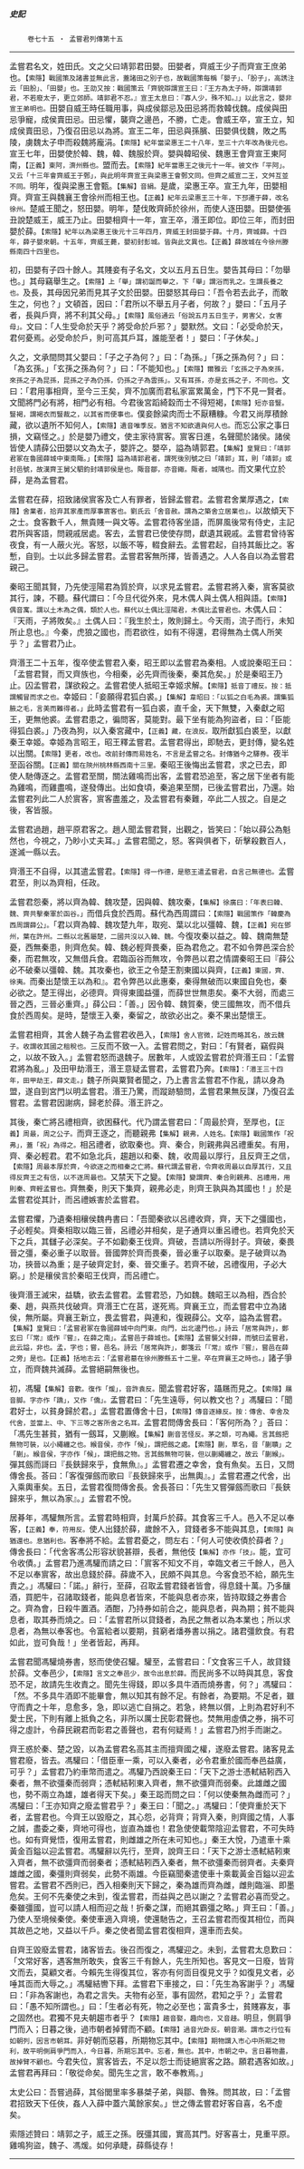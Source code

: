 

##### 史記
　　 `卷七十五 ‧ 孟嘗君列傳第十五`

* * *

孟嘗君名文，姓田氏。文之父曰靖郭君田嬰。田嬰者，齊威王少子而齊宣王庶弟也。`【索隱】戰國策及諸書並無此言，蓋諸田之別子也，故戰國策每稱「嬰子」、「肦子」，高誘注云「田肦」、「田嬰」也。王劭又按：戰國策云「齊貌辯謂宣王曰：『王方為太子時，辯謂靖郭君，不若廢太子，更立郊師。靖郭君不忍。』宣王太息曰：『寡人少，殊不知。』」以此言之，嬰非宣王弟明也。`田嬰自威王時任職用事，與成侯鄒忌及田忌將而救韓伐魏。成侯與田忌爭寵，成侯賣田忌。田忌懼，襲齊之邊邑，不勝，亡走。會威王卒，宣王立，知成侯賣田忌，乃復召田忌以為將。宣王二年，田忌與孫臏、田嬰俱伐魏，敗之馬陵，虜魏太子申而殺魏將龐涓。`【索隱】紀年當梁惠王二十八年，至三十六年改為後元也。`宣王七年，田嬰使於韓、魏，韓、魏服於齊。嬰與韓昭侯、魏惠王會齊宣王東阿南，`【正義】東阿，濟州縣也。`盟而去。`【索隱】紀年當惠王之後元十一年。彼文作「平阿」。又云「十三年會齊威王于鄄」，與此明年齊宣王與梁惠王會鄄文同。但齊之威宣二王，文舛互並不同。`明年，復與梁惠王會甄。`【集解】音絹。`是歲，梁惠王卒。宣王九年，田嬰相齊。齊宣王與魏襄王會徐州而相王也。`【正義】紀年云梁惠王三十年，下邳遷于薛，改名徐州。`楚威王聞之，怒田嬰。明年，楚伐敗齊師於徐州，而使人逐田嬰。田嬰使張丑說楚威王，威王乃止。田嬰相齊十一年，宣王卒，湣王即位。即位三年，而封田嬰於薛。`【索隱】紀年以為梁惠王後元十三年四月，齊威王封田嬰于薛。十月，齊城薛。十四年，薛子嬰來朝。十五年，齊威王薨，嬰初封彭城。皆與此文異也。【正義】薛故城在今徐州滕縣南四十四里也。`

初，田嬰有子四十餘人。其賤妾有子名文，文以五月五日生。嬰告其母曰：「勿舉也。」其母竊舉生之。`【索隱】上「舉」謂初誕而舉之，下「舉」謂浴而乳之。生謂長養之也。`及長，其母因兄弟而見其子文於田嬰。田嬰怒其母曰：「吾令若去此子，而敢生之，何也？」文頓首，因曰：「君所以不舉五月子者，何故？」嬰曰：「五月子者，長與戶齊，將不利其父母。」`【索隱】風俗通云「俗說五月五日生子，男害父，女害母」。`文曰：「人生受命於天乎？將受命於戶邪？」嬰默然。文曰：「必受命於天，君何憂焉。必受命於戶，則可高其戶耳，誰能至者！」嬰曰：「子休矣。」

久之，文承間問其父嬰曰：「子之子為何？」曰：「為孫。」「孫之孫為何？」曰：「為玄孫。」「玄孫之孫為何？」曰：「不能知也。」`【索隱】爾雅云「玄孫之子為來孫，來孫之子為昆孫，昆孫之子為仍孫，仍孫之子為雲孫」。又有耳孫，亦是玄孫之子，不同也。`文曰：「君用事相齊，至今三王矣，齊不加廣而君私家富累萬金，門下不見一賢者。文聞將門必有將，相門必有相。今君後宮蹈綺縠而士不得短褐，`【索隱】短亦音豎。豎褐，謂褐衣而豎裁之，以其省而便事也。`僕妾餘粱肉而士不厭糟糠。今君又尚厚積餘藏，欲以遺所不知何人，`【索隱】遺音唯季反。猶言不知欲遺與何人也。`而忘公家之事日損，文竊怪之。」於是嬰乃禮文，使主家待賔客。賔客日進，名聲聞於諸侯。諸侯皆使人請薛公田嬰以文為太子，嬰許之。嬰卒，謚為靖郭君。`【集解】皇覽曰：「靖郭君冢在魯國薛城中東南陬。」【索隱】謚為靖郭君者，謂死後別號之曰「靖郭」耳，則「靖郭」或封邑號，故漢齊王舅父駟鈞封靖郭侯是也。陬音鄒，亦音緅。陬者，城隅也。`而文果代立於薛，是為孟嘗君。

孟嘗君在薛，招致諸侯賔客及亡人有罪者，皆歸孟嘗君。孟嘗君舍業厚遇之，`【索隱】舍業者，拾弃其家產而厚事賔客也。劉氏云「舍音赦。謂為之築舍立居業也」。`以故傾天下之士。食客數千人，無貴賤一與文等。孟嘗君待客坐語，而屏風後常有侍史，主記君所與客語，問親戚居處。客去，孟嘗君已使使存問，獻遺其親戚。孟嘗君曾待客夜食，有一人蔽火光。客怒，以飯不等，輟食辭去。孟嘗君起，自持其飯比之。客慙，自剄。士以此多歸孟嘗君。孟嘗君客無所擇，皆善遇之。人人各自以為孟嘗君親己。

秦昭王聞其賢，乃先使涇陽君為質於齊，以求見孟嘗君。孟嘗君將入秦，賔客莫欲其行，諫，不聽。蘇代謂曰：「今旦代從外來，見木偶人與土偶人相與語。`【索隱】偶音寓。謂以土木為之偶，類於人也。蘇代以土偶比涇陽君，木偶比孟嘗君也。`木偶人曰：『天雨，子將敗矣。』土偶人曰：『我生於土，敗則歸土。今天雨，流子而行，未知所止息也。』今秦，虎狼之國也，而君欲徃，如有不得還，君得無為土偶人所笑乎？」孟嘗君乃止。

齊湣王二十五年，復卒使孟嘗君入秦，昭王即以孟嘗君為秦相。人或說秦昭王曰：「孟嘗君賢，而又齊族也，今相秦，必先齊而後秦，秦其危矣。」於是秦昭王乃止。囚孟嘗君，謀欲殺之。孟嘗君使人抵昭王幸姬求解。`【索隱】抵音丁禮反。按：抵謂觸冒而求之也。`幸姬曰：「妾願得君狐白裘。」`【集解】韋昭曰：「以狐之白毛為裘。謂集狐腋之毛，言美而難得者。」`此時孟嘗君有一狐白裘，直千金，天下無雙，入秦獻之昭王，更無他裘。孟嘗君患之，徧問客，莫能對。最下坐有能為狗盜者，曰：「臣能得狐白裘。」乃夜為狗，以入秦宮藏中，`【正義】藏，在浪反。`取所獻狐白裘至，以獻秦王幸姬。幸姬為言昭王，昭王釋孟嘗君。孟嘗君得出，即馳去，更封傳，變名姓以出關。`【索隱】更者，改也。改前封傳而易姓名，不言是孟嘗之名。封傳猶今之驛券。`夜半至函谷關。`【正義】關在陝州桃林縣西南十三里。`秦昭王後悔出孟嘗君，求之已去，即使人馳傳逐之。孟嘗君至關，關法雞鳴而出客，孟嘗君恐追至，客之居下坐者有能為雞鳴，而雞盡鳴，遂發傳出。出如食頃，秦追果至關，已後孟嘗君出，乃還。始孟嘗君列此二人於賔客，賔客盡羞之，及孟嘗君有秦難，卒此二人拔之。自是之後，客皆服。

孟嘗君過趙，趙平原君客之。趙人聞孟嘗君賢，出觀之，皆笑曰：「始以薛公為魁然也，今視之，乃眇小丈夫耳。」孟嘗君聞之，怒。客與俱者下，斫擊殺數百人，遂滅一縣以去。

齊湣王不自得，以其遣孟嘗君。`【索隱】得一作德，是愍王遣孟嘗君，自言己無德也。`孟嘗君至，則以為齊相，任政。

孟嘗君怨秦，將以齊為韓、魏攻楚，因與韓、魏攻秦，`【集解】徐廣曰：「年表曰韓、魏、齊共擊秦軍於函谷。」`而借兵食於西周。蘇代為西周謂曰：`【索隱】戰國策作「韓慶為西周謂薛公」。`「君以齊為韓、魏攻楚九年，取宛、葉以北以彊韓、魏，`【正義】宛在鄧州，葉在許州。二縣以北舊屬楚，二國共沒以入韓、魏。`今復攻秦以益之。韓、魏南無楚憂，西無秦患，則齊危矣。韓、魏必輕齊畏秦，臣為君危之。君不如令弊邑深合於秦，而君無攻，又無借兵食。君臨函谷而無攻，令弊邑以君之情謂秦昭王曰『薛公必不破秦以彊韓、魏。其攻秦也，欲王之令楚王割東國以與齊，`【正義】東國，齊、徐夷。`而秦出楚懷王以為和』。君令弊邑以此惠秦，秦得無破而以東國自免也，秦必欲之。楚王得出，必德齊。齊得東國益彊，而薛世世無患矣。秦不大弱，而處三晉之西，三晉必重齊。」薛公曰：「善。」因令韓、魏賀秦，使三國無攻，而不借兵食於西周矣。是時，楚懷王入秦，秦留之，故欲必出之。秦不果出楚懷王。

孟嘗君相齊，其舍人魏子為孟嘗君收邑入，`【索隱】舍人官微，記姓而略其名，故云魏子。收謂收其國之租稅也。`三反而不致一入。孟嘗君問之，對曰：「有賢者，竊假與之，以故不致入。」孟嘗君怒而退魏子。居數年，人或毀孟嘗君於齊湣王曰：「孟嘗君將為亂。」及田甲劫湣王，湣王意疑孟嘗君，孟嘗君乃奔。`【索隱】：「湣王三十四年，田甲劫王，薛文走。」`魏子所與粟賢者聞之，乃上書言孟嘗君不作亂，請以身為盟，遂自剄宮門以明孟嘗君。湣王乃驚，而蹤跡驗問，孟嘗君果無反謀，乃復召孟嘗君。孟嘗君因謝病，歸老於薛。湣王許之。

其後，秦亡將呂禮相齊，欲困蘇代。代乃謂孟嘗君曰：「周最於齊，至厚也，`【正義】周最，周之公子。`而齊王逐之，而聽親弗`【集解】親弗，人姓名。【索隱】戰國策作「祝弗」，蓋「祝」為得之。`相呂禮者，欲取秦也。齊、秦合，則親弗與呂禮重矣。有用，齊、秦必輕君。君不如急北兵，趨趙以和秦、魏，收周最以厚行，且反齊王之信，`【索隱】周最本厚於齊，今欲逐之而相秦之亡將。蘇代謂孟嘗君，令齊收周最以自厚其行，又且得反齊王之有信，以不逐周最也。`又禁天下之變。`【索隱】變謂齊、秦合則親弗、呂禮用，用則秦、齊輕孟嘗也。`齊無秦，則天下集齊，親弗必走，則齊王孰與為其國也！」於是孟嘗君從其計，而呂禮嫉害於孟嘗君。

孟嘗君懼，乃遺秦相穰侯魏冉書曰：「吾聞秦欲以呂禮收齊，齊，天下之彊國也，子必輕矣。齊秦相取以臨三晉，呂禮必并相矣，是子通齊以重呂禮也。若齊免於天下之兵，其讎子必深矣。子不如勸秦王伐齊。齊破，吾請以所得封子。齊破，秦畏晉之彊，秦必重子以取晉。晉國弊於齊而畏秦，晉必重子以取秦。是子破齊以為功，挾晉以為重；是子破齊定封，秦、晉交重子。若齊不破，呂禮復用，子必大窮。」於是穰侯言於秦昭王伐齊，而呂禮亡。

後齊湣王滅宋，益驕，欲去孟嘗君。孟嘗君恐，乃如魏。魏昭王以為相，西合於秦、趙，與燕共伐破齊。齊湣王亡在莒，遂死焉。齊襄王立，而孟嘗君中立為諸侯，無所屬。齊襄王新立，畏孟嘗君，與連和，復親薛公。文卒，謚為孟嘗君。`【集解】皇覽曰：「孟嘗君冢在魯國薛城中向門東。向門，出北邊門也。」詩云「居常與許」，鄭玄曰「『常』或作『嘗』，在薛之南」。孟嘗邑于薛城也。【索隱】孟嘗襲父封薛，而號曰孟嘗君，此云謚，非也。孟，字也；嘗，邑名。詩云「居常與許」，鄭箋云「『常』或作『嘗』，嘗邑在薛之旁」是也。【正義】括地志云：「孟嘗君墓在徐州滕縣五十二里。卒在齊襄王之時也。」`諸子爭立，而齊魏共滅薛。孟嘗絕嗣無後也。

初，馮驩`【集解】音歡。復作「煖」，音許袁反。`聞孟嘗君好客，躡屩而見之。`【索隱】屩音脚。字亦作「蹻」，又作「僑」。`孟嘗君曰：「先生遠辱，何以教文也？」馮驩曰：「聞君好士，以貧身歸於君。」孟嘗君置傳舍十日，`【索隱】傳音逐緣反。按：傳舍、幸舍及代舍，並當上、中、下三等之客所舍之名耳。`孟嘗君問傳舍長曰：「客何所為？」荅曰：「馮先生甚貧，猶有一劔耳，又蒯緱。`【集解】蒯音苦怪反。茅之類，可為繩。言其劔把無物可裝，以小繩纏之也。緱音侯，亦作「候」，謂把劔之處。【索隱】蒯，草名，音「蒯聵」之「蒯」。緱音侯，字亦作「候」，謂把劔之物。言其劔無物可裝，但以蒯繩纏之，故云「蒯緱」。`彈其劔而謌曰『長鋏歸來乎，食無魚』。」孟嘗君遷之幸舍，食有魚矣。五日，又問傳舍長。荅曰：「客復彈劔而歌曰『長鋏歸來乎，出無輿』。」孟嘗君遷之代舍，出入乘輿車矣。五日，孟嘗君復問傳舍長。舍長荅曰：「先生又嘗彈劔而歌曰『長鋏歸來乎，無以為家』。」孟嘗君不悅。

居朞年，馮驩無所言。孟嘗君時相齊，封萬戶於薛。其食客三千人。邑入不足以奉客，`【正義】奉，符用反。`使人出錢於薛，歲餘不入，貸錢者多不能與其息，`【索隱】與猶還也。息猶利也。`客奉將不給。孟嘗君憂之，問左右：「何人可使收債於薛者？」傳舍長曰：「代舍客馮公形容狀貌甚辯，長者，無他伎`【集解】亦作「技」。`能，宜可令收債。」孟嘗君乃進馮驩而請之曰：「賔客不知文不肖，幸臨文者三千餘人，邑入不足以奉賔客，故出息錢於薛。薛歲不入，民頗不與其息。今客食恐不給，願先生責之。」馮驩曰：「諾。」辭行，至薛，召取孟嘗君錢者皆會，得息錢十萬。乃多釀酒，買肥牛，召諸取錢者，能與息者皆來，不能與息者亦來，皆持取錢之券書合之。齊為會，日殺牛置酒。酒酣，乃持券如前合之，能與息者，與為期；貧不能與息者，取其券而燒之。曰：「孟嘗君所以貸錢者，為民之無者以為本業也；所以求息者，為無以奉客也。令富給者以要期，貧窮者燔券書以捐之。諸君彊飲食。有君如此，豈可負哉！」坐者皆起，再拜。

孟嘗君聞馮驩燒券書，怒而使使召驩。驩至，孟嘗君曰：「文食客三千人，故貸錢於薛。文奉邑少，`【索隱】言文之奉邑少，故令出息於薛。`而民尚多不以時與其息，客食恐不足，故請先生收責之。聞先生得錢，即以多具牛酒而燒券書，何？」馮驩曰：「然。不多具牛酒即不能畢會，無以知其有餘不足。有餘者，為要期。不足者，雖守而責之十年，息愈多，急，即以逃亡自捐之。若急，終無以償，上則為君好利不愛士民，下則有離上抵負之名，非所以厲士民彰君聲也。焚無用虛債之券，捐不可得之虛計，令薛民親君而彰君之善聲也，君有何疑焉！」孟嘗君乃拊手而謝之。

齊王惑於秦、楚之毀，以為孟嘗君名高其主而擅齊國之權，遂廢孟嘗君。諸客見孟嘗君廢，皆去。馮驩曰：「借臣車一乘，可以入秦者，必令君重於國而奉邑益廣，可乎？」孟嘗君乃約車幣而遣之。馮驩乃西說秦王曰：「天下之游士憑軾結靷西入秦者，無不欲彊秦而弱齊；憑軾結靷東入齊者，無不欲彊齊而弱秦。此雄雌之國也，勢不兩立為雄，雄者得天下矣。」秦王跽而問之曰：「何以使秦無為雌而可？」馮驩曰：「王亦知齊之廢孟嘗君乎？」秦王曰：「聞之。」馮驩曰：「使齊重於天下者，孟嘗君也。今齊王以毀廢之，其心怨，必背齊；背齊入秦，則齊國之情，人事之誠，盡委之秦，齊地可得也，豈直為雄也！君急使使載幣陰迎孟嘗君，不可失時也。如有齊覺悟，復用孟嘗君，則雌雄之所在未可知也。」秦王大悅，乃遣車十乘黃金百鎰以迎孟嘗君。馮驩辭以先行，至齊，說齊王曰：「天下之游士憑軾結靷東入齊者，無不欲彊齊而弱秦者；憑軾結靷西入秦者，無不欲彊秦而弱齊者。夫秦齊雄雌之國，秦彊則齊弱矣，此勢不兩雄。今臣竊聞秦遣使車十乘載黃金百鎰以迎孟嘗君。孟嘗君不西則已，西入相秦則天下歸之，秦為雄而齊為雌，雌則臨淄、即墨危矣。王何不先秦使之未到，復孟嘗君，而益與之邑以謝之？孟嘗君必喜而受之。秦雖彊國，豈可以請人相而迎之哉！折秦之謀，而絕其霸彊之略。」齊王曰：「善。」乃使人至境候秦使。秦使車適入齊境，使還馳告之，王召孟嘗君而復其相位，而與其故邑之地，又益以千戶。秦之使者聞孟嘗君復相齊，還車而去矣。

自齊王毀廢孟嘗君，諸客皆去。後召而復之，馮驩迎之。未到，孟嘗君太息歎曰：「文常好客，遇客無所敢失，食客三千有餘人，先生所知也。客見文一日廢，皆背文而去，莫顧文者。今賴先生得復其位，客亦有何靣目復見文乎？如復見文者，必唾其靣而大辱之。」馮驩結轡下拜。孟嘗君下車接之，曰：「先生為客謝乎？」馮驩曰：「非為客謝也，為君之言失。夫物有必至，事有固然，君知之乎？」孟嘗君曰：「愚不知所謂也。」曰：「生者必有死，物之必至也；富貴多士，貧賤寡友，事之固然也。君獨不見夫朝趨市者乎？`【索隱】趨音娶，趣向也，又音趍。`明旦，側肩爭門而入；日暮之後，過市朝者掉臂而不顧。`【索隱】過音光卧反。朝音潮。謂市之行位有如朝列，因言市朝耳。`非好朝而惡暮，所期物忘其中。`【索隱】期物謂入市心中所期之物利，故平明側肩爭門而入，今日暮，所期忘其中。忘者，無也。其中，市朝之中。言日暮物盡，故掉臂不顧也。`今君失位，賔客皆去，不足以怨士而徒絕賔客之路。願君遇客如故。」孟嘗君再拜曰：「敬從命矣。聞先生之言，敢不奉教焉。」

太史公曰：吾嘗過薛，其俗閭里率多暴桀子弟，與鄒、魯殊。問其故，曰：「孟嘗君招致天下任俠，姦人入薛中蓋六萬餘家矣。」世之傳孟嘗君好客自喜，名不虛矣。

索隱述贊曰：靖郭之子，威王之孫。旣彊其國，實高其門。好客喜士，見重平原。雞鳴狗盜，魏子、馮煖。如何承睫，薛縣徒存！

* * *

